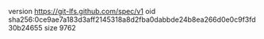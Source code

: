 version https://git-lfs.github.com/spec/v1
oid sha256:0ce9ae7a183d3aff2145318a8d2fba0dabbde24b8ea266d0e0c9f3fd30b24655
size 9762
